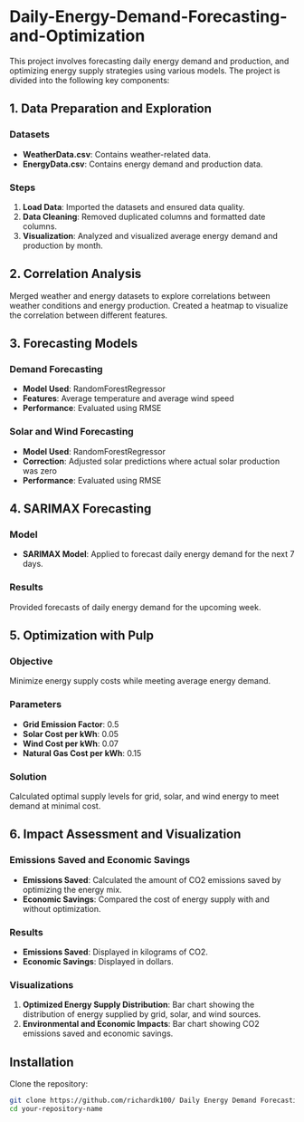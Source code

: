 # Daily-Energy-Demand-Forecasting-and-Optimization

This project involves forecasting daily energy demand and production, and optimizing energy supply strategies using various models. The project is divided into the following key components:

## 1. Data Preparation and Exploration

### Datasets
- **WeatherData.csv**: Contains weather-related data.
- **EnergyData.csv**: Contains energy demand and production data.

### Steps
1. **Load Data**: Imported the datasets and ensured data quality.
2. **Data Cleaning**: Removed duplicated columns and formatted date columns.
3. **Visualization**: Analyzed and visualized average energy demand and production by month.

## 2. Correlation Analysis

Merged weather and energy datasets to explore correlations between weather conditions and energy production. Created a heatmap to visualize the correlation between different features.

## 3. Forecasting Models

### Demand Forecasting
- **Model Used**: RandomForestRegressor
- **Features**: Average temperature and average wind speed
- **Performance**: Evaluated using RMSE

### Solar and Wind Forecasting
- **Model Used**: RandomForestRegressor
- **Correction**: Adjusted solar predictions where actual solar production was zero
- **Performance**: Evaluated using RMSE

## 4. SARIMAX Forecasting

### Model
- **SARIMAX Model**: Applied to forecast daily energy demand for the next 7 days.

### Results
Provided forecasts of daily energy demand for the upcoming week.

## 5. Optimization with Pulp

### Objective
Minimize energy supply costs while meeting average energy demand.

### Parameters
- **Grid Emission Factor**: 0.5
- **Solar Cost per kWh**: 0.05
- **Wind Cost per kWh**: 0.07
- **Natural Gas Cost per kWh**: 0.15

### Solution
Calculated optimal supply levels for grid, solar, and wind energy to meet demand at minimal cost.

## 6. Impact Assessment and Visualization

### Emissions Saved and Economic Savings
- **Emissions Saved**: Calculated the amount of CO2 emissions saved by optimizing the energy mix.
- **Economic Savings**: Compared the cost of energy supply with and without optimization.

### Results
- **Emissions Saved**: Displayed in kilograms of CO2.
- **Economic Savings**: Displayed in dollars.

### Visualizations
1. **Optimized Energy Supply Distribution**: Bar chart showing the distribution of energy supplied by grid, solar, and wind sources.
2. **Environmental and Economic Impacts**: Bar chart showing CO2 emissions saved and economic savings.

## Installation

Clone the repository:

```bash
git clone https://github.com/richardk100/ Daily Energy Demand Forecasting and Optimization.git
cd your-repository-name
